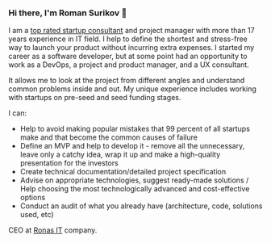 ### Hi there, I'm Roman Surikov 👋

I am a [top rated startup consultant](https://www.upwork.com/freelancers/~01446c5dc904a1e9d6) and project manager with more than 17 years experience in IT field. I help to define the shortest and stress-free way to launch your product without incurring extra expenses.  I started my career as a software developer, but at some point had an opportunity to work as a DevOps, a project and product manager, and a UX consultant. 

It allows me to look at the project from different angles and understand common problems inside and out. My unique experience includes working with startups on pre-seed and seed funding stages.  

I can:  

- Help to avoid making popular mistakes that 99 percent of all startups make and that become the common causes of failure 
- Define an MVP and help to develop it - remove all the unnecessary, leave only a catchy idea, wrap it up and make a high-quality presentation for the investors 
- Create technical documentation/detailed project specification 
- Advise on appropriate technologies, suggest ready-made solutions / Help choosing the most technologically advanced and cost-effective options 
- Сonduct an audit of what you already have (architecture, code, solutions used, etc)  

CEO at [Ronas IT](https://www.ronasit.com) company. 
